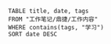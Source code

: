 ```dataview  
TABLE title, date, tags  
FROM "工作笔记/鼎捷/工作内容"  
WHERE contains(tags, "学习")  
SORT date DESC  
```